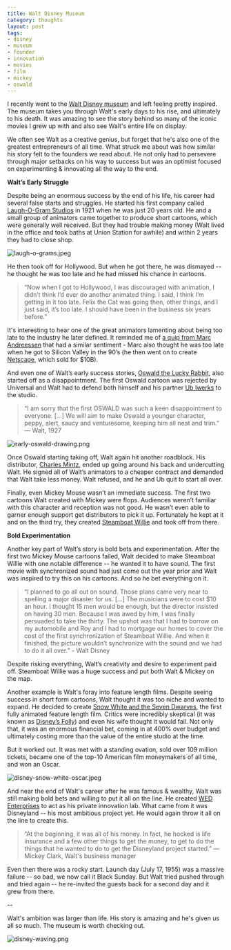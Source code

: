 ```yaml
---
title: Walt Disney Museum
category: thoughts
layout: post
tags: 
- disney
- museum
- founder
- innovation
- movies
- film
- mickey
- oswald
---
```


I recently went to the [Walt Disney museum](https://www.waltdisney.org/) and left feeling pretty inspired. The museum takes you through Walt's early days to his rise, and ultimately to his death. It was amazing to see the story behind so many of the iconic movies I grew up with and also see Walt's entire life on display. 

We often see Walt as a creative genius, but forget that he's also one of the greatest entrepreneurs of all time. What struck me about was how similar his story felt to the founders we read about. He not only had to persevere through major setbacks on his way to success but was an optimist focused on experimenting & innovating all the way to the end. 

**Walt’s Early Struggle**

Despite being an enormous success by the end of his life, his career had several false starts and struggles. He started his first company called [Laugh-O-Gram Studios](https://en.wikipedia.org/wiki/Laugh-O-Gram_Studio) in 1921 when he was just 20 years old. He and a small group of animators came together to produce short cartoons, which were generally well received. But they had trouble making money (Walt lived in the office and took baths at Union Station for awhile) and within 2 years they had to close shop.

![laugh-o-grams.jpeg](/images/laugh-o-grams.jpeg)

He then took off for Hollywood. But when he got there, he was dismayed -- he thought he was too late and he had missed his chance in cartoons. 

> “Now when I got to Hollywood, I was discouraged with animation, I didn’t think I’d ever do another animated thing. I said, I think I’m getting in it too late. Felix the Cat was going then, other things, and I just said, it’s too late. I should have been in the business six years before.” 

It's interesting to hear one of the great animators lamenting about being too late to the industry he later defined. It reminded me of [a quip from Marc Andreessen](https://youtu.be/oOe05w1gLrE?t=227) that had a similar sentiment - Marc also thought he was too late when he got to Silicon Valley in the 90’s (he then went on to create [Netscape](https://en.wikipedia.org/wiki/Netscape), which sold for $10B).

And even one of Walt’s early success stories, [Oswald the Lucky Rabbit](https://en.wikipedia.org/wiki/Oswald_the_Lucky_Rabbit), also started off as a disappointment. The first Oswald cartoon was rejected by Universal and Walt had to defend both himself and  his partner [Ub Iwerks](https://en.wikipedia.org/wiki/Ub_Iwerks) to the studio.

> “I am sorry that the first OSWALD was such a keen disappointment to everyone. [...] We will aim to make Oswald a younger character, peppy, alert, saucy and venturesome, keeping him all neat and trim.” — Walt, 1927

![early-oswald-drawing.png](/images/early-oswald-drawing.png)

Once Oswald starting taking off, Walt again hit another roadblock. His distributor, [Charles Mintz](https://en.wikipedia.org/wiki/Charles_Mintz), ended up going around his back and undercutting Walt. He signed all of Walt’s animators to a cheaper contract and demanded that Walt take less money. Walt refused, and he and Ub quit to start all over.

Finally, even Mickey Mouse wasn’t an immediate success. The first two cartoons Walt created with Mickey were flops. Audiences weren’t familiar with this character and reception was not good. He wasn’t even able to garner enough support get distributors to pick it up. Fortunately he kept at it and on the third try, they created [Steamboat Willie](https://en.wikipedia.org/wiki/Steamboat_Willie) and took off from there.

**Bold Experimentation**

Another key part of Walt’s story is bold bets and experimentation. After the first two Mickey Mouse cartoons failed, Walt decided to make Steamboat Willie with one notable difference -- he wanted it to have sound. The first movie with synchronized sound had  just come out the year prior and Walt was inspired to try this on his cartoons. And so he bet everything on it.

> “I planned to go all out on sound. Those plans came very near to spelling a major disaster for us. […] The musicians were to cost $10 an hour. I thought 15 men would be enough, but the director insisted on having 30 men. Because I was awed by him, I was finally persuaded to take the thirty. The upshot was that I had to borrow on my automobile and Roy and I had to mortgage our homes to cover the cost of the first synchronization of Steamboat Willie. And when it finished, the picture wouldn’t synchronize with the sound and we had to do it all over.” - Walt Disney

Despite risking everything, Walt’s creativity and desire to experiment paid off. Steamboat Willie was a huge success and put both Walt & Mickey on the map.

Another example is Walt's foray into feature length films. Despite seeing success in short form cartoons, Walt thought it was too niche and wanted to expand. He decided to create [Snow White and the Seven Dwarves](https://en.wikipedia.org/wiki/Snow_White_and_the_Seven_Dwarfs_(1937_film)), the first fully animated feature length film. Critics were incredibly skeptical (it was known as [Disney’s Folly](https://www.neatorama.com/2012/06/13/disneys-folly-snow-white-and-the-seven-dwarfs/)) and even his wife thought it would fail. Not only that, it was an enormous financial bet, coming in at 400% over budget and ultimately costing more than the value of the entire studio at the time. 

But it worked out. It was met with a standing ovation, sold over 109 million tickets, became one of the top-10 American film moneymakers of all time, and won an Oscar.

![disney-snow-white-oscar.jpeg](/images/disney-snow-white-oscar.jpeg)

And near the end of Walt's career after he was famous & wealthy, Walt was still making bold bets and willing to put it all on the line. He created [WED Enterprises](https://en.wikipedia.org/wiki/Walt_Disney_Imagineering) to act as his private innovation lab. What came from it was Disneyland -- his most ambitious project yet. He would again throw it all on the line to create this.  

> “At the beginning, it was all of his money. In fact, he hocked is life insurance and a few other things to get the money, to get to do the things that he wanted to do to get the Disneyland project started.” — Mickey Clark, Walt's business manager

Even then there was a rocky start. Launch day (July 17, 1955) was a massive failure -- so bad, we now call it Black Sunday. But Walt tried pushed through and tried again -- he re-invited the guests back for a second day and it grew from there. 

--

Walt's ambition was larger than life. His story is amazing and he's given us all so much. The museum is worth checking out.

![disney-waving.png](/images/disney-waving.png)
